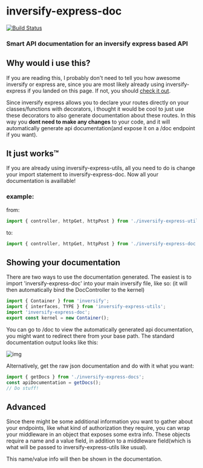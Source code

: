 # inversify-express-doc

[![Build Status](https://travis-ci.org/GuidionDev/inversify-express-doc.svg?branch=master)](https://travis-ci.org/GuidionDev/inversify-express-doc)

### Smart API documentation for an inversify express based API

## Why would i use this? 

If you are reading this, I probably don't need to tell you how awesome inversify or express are, since you are most likely already using inversify-express if you landed on this page. If not, you should [check it out](https://github.com/inversify/https://github.com/inversify/inversify-express-utils).

Since inversify express allows you to declare your routes directly on your classes/functions with decorators, i thought it would be cool to just use these decorators to also generate documentation about these routes. In this way you **dont need to make any changes** to your code, and it will automatically generate api documentation(and expose it on a /doc endpoint if you want).

## It just works™

If you are already using inversify-express-utils, all you need to do is change your import statement to inversify-express-doc. Now all your documentation is availlable!

### example: 

from:

```js
import { controller, httpGet, httpPost } from './inversify-express-utils';

```

to:

```js
import { controller, httpGet, httpPost } from './inversify-express-doc';

```

## Showing your documentation

There are two ways to use the documentation generated. The easiest is to import 'inversify-express-doc' into your main inversify file, like so:
(it will then automatically bind the DocController to the kernel)

```js
import { Container } from 'inversify';
import { interfaces, TYPE } from 'inversify-express-utils';
import 'inversify-express-doc';
export const kernel = new Container();
```


You can go to /doc to view the automatically generated api documentation, you might want to redirect there from your base path. The standard documentation output looks like this:

![img](http://oi64.tinypic.com/2gufqcw.jpg)


Alternatively, get the raw json documentation and do with it what you want:


```js
import { getDocs } from './inversify-express-docs';
const apiDocumentation = getDocs();
// Do stuff!
```

## Advanced

Since there might be some additional information you want to gather about your endpoints, like what kind of authorization they require, you can wrap your middleware in an object that exposes some extra info. These objects require a name and a value field, in addition to a middleware field(which is what will be passed to inversify-express-utils like usual).

This name/value info will then be shown in the documentation.


